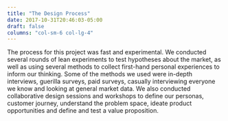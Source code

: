 ```yaml
---
title: "The Design Process"
date: 2017-10-31T20:46:03-05:00
draft: false
columns: "col-sm-6 col-lg-4"
---
```

The process for this project was fast and experimental. We conducted several rounds of lean experiments to test hypotheses about the market, as well as using several methods to collect  first-hand personal experiences to inform our thinking. Some of the methods we used were in-depth interviews, guerilla surveys, paid surveys, casually interviewing everyone we know and looking at general market data. We also conducted collaborative design sessions and workshops to define our personas, customer journey, understand the problem space, ideate product opportunities and define and test a value proposition.